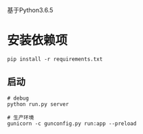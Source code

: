基于Python3.6.5

# 安装依赖项

```Shell
pip install -r requirements.txt
```

## 启动

```Shell
# debug
python run.py server

# 生产环境
gunicorn -c gunconfig.py run:app --preload
```
